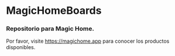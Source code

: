 # MagicHomeBoards

### Repositorio para Magic Home.

Por favor, visite https://magichome.app para conocer los productos disponibles.
